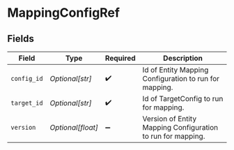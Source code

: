 # MappingConfigRef


## Fields

| Field                                                       | Type                                                        | Required                                                    | Description                                                 |
| ----------------------------------------------------------- | ----------------------------------------------------------- | ----------------------------------------------------------- | ----------------------------------------------------------- |
| `config_id`                                                 | *Optional[str]*                                             | :heavy_check_mark:                                          | Id of Entity Mapping Configuration to run for mapping.      |
| `target_id`                                                 | *Optional[str]*                                             | :heavy_check_mark:                                          | Id of TargetConfig to run for mapping.                      |
| `version`                                                   | *Optional[float]*                                           | :heavy_minus_sign:                                          | Version of Entity Mapping Configuration to run for mapping. |